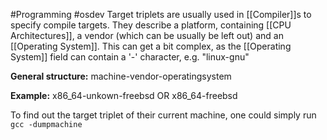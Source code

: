 #Programming #osdev 
Target triplets are usually used in [[Compiler]]s to specify compile targets. They describe a platform, containing [[CPU Architectures]], a vendor (which can be usually be left out) and an [[Operating System]]. This can get a bit complex, as the [[Operating System]] field can contain a '-' character, e.g. "linux-gnu"

**General structure:**
machine-vendor-operatingsystem

**Example:**
x86_64-unkown-freebsd 
OR
x86_64-freebsd

To find out the target triplet of their current machine, one could simply run
```gcc -dumpmachine```
